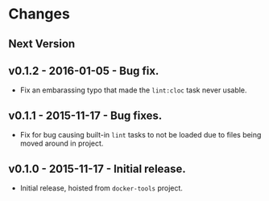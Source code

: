 # Changes

## Next Version

## v0.1.2 - 2016-01-05 - Bug fix.

* Fix an embarassing typo that made the `lint:cloc` task never usable.


## v0.1.1 - 2015-11-17 - Bug fixes.

* Fix for bug causing built-in `lint` tasks to not be loaded due to files being moved around in project.


## v0.1.0 - 2015-11-17 - Initial release.

* Initial release, hoisted from `docker-tools` project.
